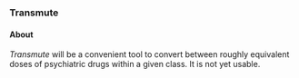 ### Transmute

#### About
*Transmute* will be a convenient tool to convert between roughly equivalent doses of psychiatric drugs within a given class. It is not yet usable.
